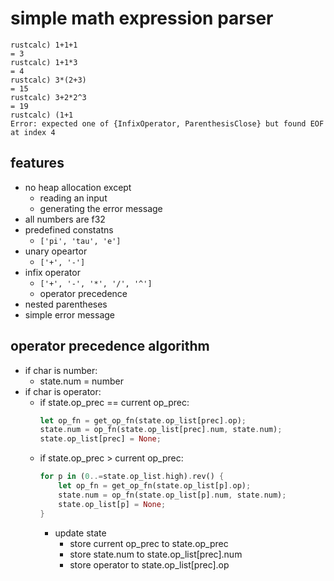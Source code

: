 # simple math expression parser

```
rustcalc) 1+1+1
= 3
rustcalc) 1+1*3
= 4
rustcalc) 3*(2+3)
= 15
rustcalc) 3+2*2^3
= 19
rustcalc) (1+1
Error: expected one of {InfixOperator, ParenthesisClose} but found EOF at index 4
```

## features

- no heap allocation except
  - reading an input
  - generating the error message
- all numbers are f32
- predefined constatns
  - `['pi', 'tau', 'e']`
- unary opeartor
  - `['+', '-']`
- infix operator
  - `['+', '-', '*', '/', '^']`
  - operator precedence
- nested parentheses
- simple error message

## operator precedence algorithm

- if char is number:
  - state.num = number
- if char is operator:
    - if state.op_prec == current op_prec:
      ```rust
      let op_fn = get_op_fn(state.op_list[prec].op);
      state.num = op_fn(state.op_list[prec].num, state.num);
      state.op_list[prec] = None;
      ```
    - if state.op_prec > current op_prec:
      ```rust
      for p in (0..=state.op_list.high).rev() {
          let op_fn = get_op_fn(state.op_list[p].op);
          state.num = op_fn(state.op_list[p].num, state.num);
          state.op_list[p] = None;
      }
      ```
      - update state
          - store current op_prec to state.op_prec
          - store state.num to state.op_list[prec].num
          - store operator to state.op_list[prec].op
